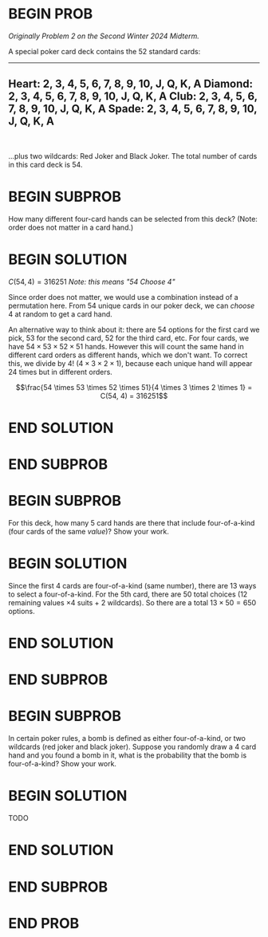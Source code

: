 # BEGIN PROB

<i>Originally Problem 2 on the Second Winter 2024 Midterm.</i>

A special poker card deck contains the $52$ standard cards:


  -------------------------------------------------
  Heart: 2, 3, 4, 5, 6, 7, 8, 9, 10, J, Q, K, A
  Diamond: 2, 3, 4, 5, 6, 7, 8, 9, 10, J, Q, K, A
  Club: 2, 3, 4, 5, 6, 7, 8, 9, 10, J, Q, K, A
  Spade: 2, 3, 4, 5, 6, 7, 8, 9, 10, J, Q, K, A
  -------------------------------------------------

<br>

...plus two wildcards: Red Joker and Black Joker. 
The total number of cards in this card deck is $54$. 

# BEGIN SUBPROB

How many different four-card hands can be selected from this deck?
(Note: order does not matter in a card hand.)

# BEGIN SOLUTION

$C(54, 4) = 316251$ _Note: this means "54 Choose 4"_

Since order does not matter, we would use a combination instead of a permutation here. From $54$ unique cards in our poker deck, we can _choose_ $4$ at random to get a card hand.

An alternative way to think about it: there are $54$ options for the first card we pick, $53$ for the second card, $52$ for the third card, etc. For four cards, we have $54 \times 53 \times 52 \times 51$ hands. However this will count the same hand in different card orders as different hands, which we don't want. To correct this, we divide by $4!$ ($4 \times 3 \times 2 \times 1$), because each unique hand will appear $24$ times but in different orders.

$$\frac{54 \times 53 \times 52 \times 51}{4 \times 3 \times 2 \times 1} = C(54, 4) = 316251$$

# END SOLUTION

# END SUBPROB 

# BEGIN SUBPROB

For this deck, how many $5$ card hands are there that include four-of-a-kind (four cards of the same _value_)? Show your work.

# BEGIN SOLUTION

Since the first $4$ cards are four-of-a-kind (same number), there are $13$ ways to select a four-of-a-kind. For the $5$th card, there are $50$ total choices ($12$ remaining values $\times 4$ suits + $2$ wildcards). So there are a total $13 \times 50 = 650$ options.

# END SOLUTION

# END SUBPROB

# BEGIN SUBPROB

In certain poker rules, a bomb is defined as either four-of-a-kind, or two wildcards (red joker and black joker). Suppose you randomly draw a $4$ card hand and you found a bomb in it, what is the probability that the bomb is four-of-a-kind? Show your work.

# BEGIN SOLUTION

<!-- Need to edit this one -->

TODO

<!-- The number of hands containing two jokers (the other two cards are arbitrary) is given by:
$$\begin{align*}
\underbrace{C(2,2)}_{\text{Two Jokers}} \times \underbrace{C(52, 2)}_{\text{Other Two Cards}} = \frac{52 \times 51}{2} = 1326.
\end{align*}$$ The number of hands that form four of a kind is 13, one for each of the 13 unique values in a deck.

<br>

For a bomb to occur,
the four cards either contain two jokers or form four of a kind. Hence,
$$\begin{align*}
    mathbb{P}(\text{Four of a kind | Bomb}) = \frac{13}{13 + 1326} = \frac{1}{103}
\end{align*}$$ -->

<!-- OLD SOLUTION -->

<!-- 
The number of sequences that containing two jokers (the other two cards are arbitrary) is given by:
$$\begin{aligned}
\underbrace{C(4,2)}_{\text{Joker Locations}} \times P(2,2) \times C(52, 2) \times P(2,2) = 4 \times 3 \times 52 \times 51
\end{aligned}$$ The number of sequences that form four of a kind is
$$\begin{aligned}
C(13,1) P(4,4) = 13 \times 4 \times 3 \times 2
\end{aligned}$$ The two events are exclusive. And for a bomb to occur,
the four cards either contains two jokers or form four of a kind. Hence,
$$\begin{aligned}
    P(\text{Four of a kind | Bomb}) = \frac{13 \times 4 \times 3 \times 2}{13 \times 4 \times 3 \times 2 + 4 \times 3 \times 52 \times 51 } = \frac{1}{103}
\end{aligned}$$ -->

# END SOLUTION

# END SUBPROB

# END PROB